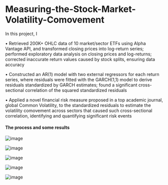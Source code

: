 # Measuring-the-Stock-Market-Volatility-Comovement

In this project, I 

•	Retrieved 200K+ OHLC data of 10 market/sector ETFs using Alpha Vantage API, and transformed closing prices into log-return series; performed exploratory data analysis on closing prices and log-returns; corrected inaccurate return values caused by stock splits, ensuring data accuracy

•	Constructed an AR(1) model with two external regressors for each return series, where residuals were fitted with the GARCH(1,1) model to derive residuals standardized by GARCH estimates; found a significant cross-sectional correlation of the squared standardized residuals 

•	Applied a novel financial risk measure proposed in a top academic journal, global Common Volatility, to the standardized residuals to estimate the volatility comovement across sectors that caused such cross-sectional correlation, identifying and quantifying significant risk events

#### The process and some results
![image](https://github.com/user-attachments/assets/ce660edb-641d-49e6-8a6e-9d2ad2c63331)

![image](https://github.com/user-attachments/assets/afe7cfe7-daec-4a99-93f0-c0900552fce6)

![image](https://github.com/user-attachments/assets/a55611de-70e3-43b5-91b3-b756cdd7f2e4)

![image](https://github.com/user-attachments/assets/368f05cd-7138-4248-b4e7-044f1d3a6237)

![image](https://github.com/user-attachments/assets/c2ab3359-0b45-4a5b-a283-ea3a1d199dc1)



